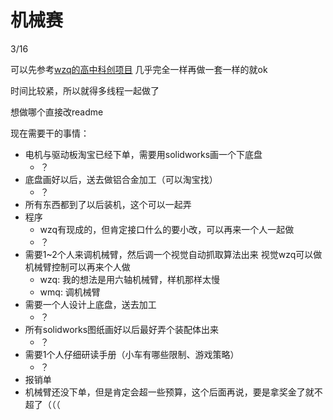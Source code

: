 # 机械赛
3/16

可以先参考[wzq的高中科创项目](https://github.com/wzzzzq/RoboPicker) 几乎完全一样再做一套一样的就ok

时间比较紧，所以就得多线程一起做了

想做哪个直接改readme

现在需要干的事情：

- 电机与驱动板淘宝已经下单，需要用solidworks画一个下底盘
    - ？
- 底盘画好以后，送去做铝合金加工（可以淘宝找）
    - ？
- 所有东西都到了以后装机，这个可以一起弄
- 程序
    - wzq有现成的，但肯定接口什么的要小改，可以再来一个人一起做
    - ？
- 需要1~2个人来调机械臂，然后调一个视觉自动抓取算法出来 视觉wzq可以做 机械臂控制可以再来个人做
    - wzq: 我的想法是用六轴机械臂，样机那样太慢
    - wmq: 调机械臂
- 需要一个人设计上底盘，送去加工
    - ？
- 所有solidworks图纸画好以后最好弄个装配体出来
    - ？
- 需要1个人仔细研读手册（小车有哪些限制、游戏策略）
    - ？
- 报销单
- 机械臂还没下单，但是肯定会超一些预算，这个后面再说，要是拿奖金了就不超了（（（
